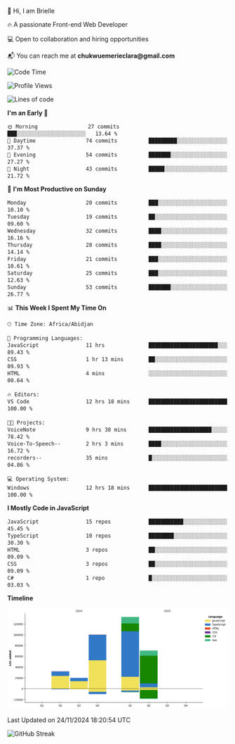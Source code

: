 <div align="left">
  <p>👋 Hi, I am Brielle</p>
  <p>🔥 A passionate Front-end Web Developer</p>
  <p>💻 Open to collaboration and hiring opportunities</p>
  <p>📬 You can reach me at <strong>chukwuemerieclara@gmail.com</strong></p>
</div>


 
 <!--START_SECTION:waka-->
![Code Time](http://img.shields.io/badge/Code%20Time-341%20hrs%2018%20mins-blue)

![Profile Views](http://img.shields.io/badge/Profile%20Views-1-blue)

![Lines of code](https://img.shields.io/badge/From%20Hello%20World%20I%27ve%20Written-132.8%20thousand%20lines%20of%20code-blue)

**I'm an Early 🐤** 

```text
🌞 Morning                27 commits          ███░░░░░░░░░░░░░░░░░░░░░░   13.64 % 
🌆 Daytime                74 commits          █████████░░░░░░░░░░░░░░░░   37.37 % 
🌃 Evening                54 commits          ███████░░░░░░░░░░░░░░░░░░   27.27 % 
🌙 Night                  43 commits          █████░░░░░░░░░░░░░░░░░░░░   21.72 % 
```
📅 **I'm Most Productive on Sunday** 

```text
Monday                   20 commits          ███░░░░░░░░░░░░░░░░░░░░░░   10.10 % 
Tuesday                  19 commits          ██░░░░░░░░░░░░░░░░░░░░░░░   09.60 % 
Wednesday                32 commits          ████░░░░░░░░░░░░░░░░░░░░░   16.16 % 
Thursday                 28 commits          ████░░░░░░░░░░░░░░░░░░░░░   14.14 % 
Friday                   21 commits          ███░░░░░░░░░░░░░░░░░░░░░░   10.61 % 
Saturday                 25 commits          ███░░░░░░░░░░░░░░░░░░░░░░   12.63 % 
Sunday                   53 commits          ███████░░░░░░░░░░░░░░░░░░   26.77 % 
```


📊 **This Week I Spent My Time On** 

```text
🕑︎ Time Zone: Africa/Abidjan

💬 Programming Languages: 
JavaScript               11 hrs              ██████████████████████░░░   89.43 % 
CSS                      1 hr 13 mins        ██░░░░░░░░░░░░░░░░░░░░░░░   09.93 % 
HTML                     4 mins              ░░░░░░░░░░░░░░░░░░░░░░░░░   00.64 % 

🔥 Editors: 
VS Code                  12 hrs 18 mins      █████████████████████████   100.00 % 

🐱‍💻 Projects: 
VoiceNote                9 hrs 38 mins       ████████████████████░░░░░   78.42 % 
Voice-To-Speech--        2 hrs 3 mins        ████░░░░░░░░░░░░░░░░░░░░░   16.72 % 
recorders--              35 mins             █░░░░░░░░░░░░░░░░░░░░░░░░   04.86 % 

💻 Operating System: 
Windows                  12 hrs 18 mins      █████████████████████████   100.00 % 
```

**I Mostly Code in JavaScript** 

```text
JavaScript               15 repos            ███████████░░░░░░░░░░░░░░   45.45 % 
TypeScript               10 repos            ████████░░░░░░░░░░░░░░░░░   30.30 % 
HTML                     3 repos             ██░░░░░░░░░░░░░░░░░░░░░░░   09.09 % 
CSS                      3 repos             ██░░░░░░░░░░░░░░░░░░░░░░░   09.09 % 
C#                       1 repo              █░░░░░░░░░░░░░░░░░░░░░░░░   03.03 % 
```



**Timeline**

![Lines of Code chart](https://raw.githubusercontent.com/Brielle28/Brielle28/main/assets/bar_graph.png)


 Last Updated on 24/11/2024 18:20:54 UTC
<!--END_SECTION:waka-->

![GitHub Streak](https://github-readme-streak-stats.herokuapp.com/?user=Brielle28)



